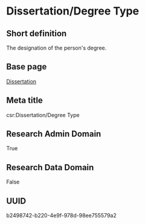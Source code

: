 # Dissertation/Degree Type
## Short definition
The designation of the person's degree.
## Base page
[Dissertation](https://github.com/EuroCRIS/CASRAI-Dictionairies/blob/main/Objects/Dissertation.md)
## Meta title
csr:Dissertation/Degree Type
## Research Admin Domain
True
## Research Data Domain
False
## UUID
b2498742-b220-4e9f-978d-98ee755579a2
